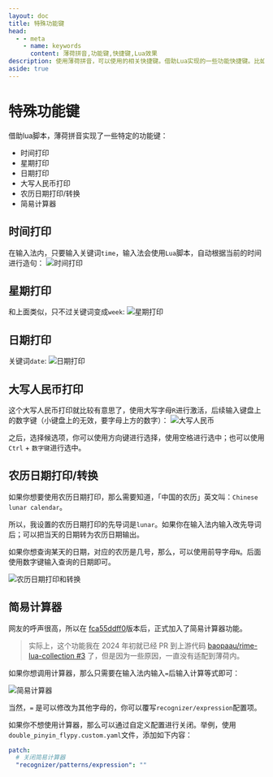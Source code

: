 ```yaml
---
layout: doc
title: 特殊功能键
head:
  - - meta
    - name: keywords
      content: 薄荷拼音,功能键,快捷键,Lua效果
description: 使用薄荷拼音，可以使用的相关快捷键。借助Lua实现的一些功能快捷键。比如： 自动输入当天日期、时间和人民币大小写等。在rime输入法上也可以实现快捷输入。
aside: true
---
```


# 特殊功能键
借助lua脚本，薄荷拼音实现了一些特定的功能键：
- 时间打印
- 星期打印
- 日期打印
- 大写人民币打印
- 农历日期打印/转换
- 简易计算器

## 时间打印
在输入法内，只要输入关键词`time`，输入法会使用`Lua`脚本，自动根据当前的时间进行造句：
![时间打印](/image/demo/timeKey.webp)

## 星期打印
和上面类似，只不过关键词变成`week`:
![星期打印](/image/demo/weekKey.webp)

## 日期打印
关键词`date`:
![日期打印](/image/demo/dateKey.webp)


## 大写人民币打印
这个大写人民币打印就比较有意思了，使用大写字母`R`进行激活，后续输入键盘上的数字键（小键盘上的无效，要字母上方的数字）：
![大写人民币](/image/demo/rmbKey.webp)

之后，选择候选项，你可以使用方向键进行选择，使用空格进行选中；也可以使用 `Ctrl` + `数字键`进行选中。

## 农历日期打印/转换
如果你想要使用农历日期打印，那么需要知道，「中国的农历」英文叫：`Chinese lunar calendar`。

所以，我设置的农历日期打印的先导词是`lunar`。如果你在输入法内输入改先导词后；可以把当天的日期转为农历日期输出。

如果你想查询某天的日期，对应的农历是几号，那么，可以使用前导字母`N`。后面使用数字键输入查询的日期即可。

![农历日期打印和转换](/image/demo/luaLunar.webp)

## 简易计算器
网友的呼声很高，所以在 [fca55ddff0](https://github.com/Mintimate/oh-my-rime/commit/fca55ddff09b88b0c022f9d883a22940659cf497)版本后，正式加入了简易计算器功能。

> 实际上，这个功能我在 2024 年初就已经 PR 到上游代码 [baopaau/rime-lua-collection #3](https://github.com/baopaau/rime-lua-collection/pull/3) 了，但是因为一些原因，一直没有适配到薄荷内。

如果你想调用计算器，那么只需要在输入法内输入`=`后输入计算等式即可：

![简易计算器](/image/demo/luaCalculator.webp)

当然，`=` 是可以修改为其他字母的，你可以覆写`recognizer/expression`配置项。

如果你不想使用计算器，那么可以通过自定义配置进行关闭。举例，使用`double_pinyin_flypy.custom.yaml`文件，添加如下内容：
```yaml
patch:
  # 关闭简易计算器
  "recognizer/patterns/expression": ""
```